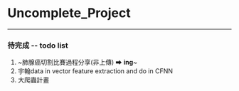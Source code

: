 # Uncomplete_Project

---
### 待完成 -- todo list

1. ~肺腺癌切割比賽過程分享(非上傳) ➡ **ing**~
2. 宇翰data in vector feature extraction and do in CFNN
3. 大爬蟲計畫
